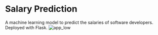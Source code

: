 # Salary Prediction
 A machine learning model to predict the salaries of software developers. Deployed with Flask. 
![app_low](https://user-images.githubusercontent.com/70914456/146842824-5e612972-a453-4f10-99f5-494b8eb5c52d.gif)
